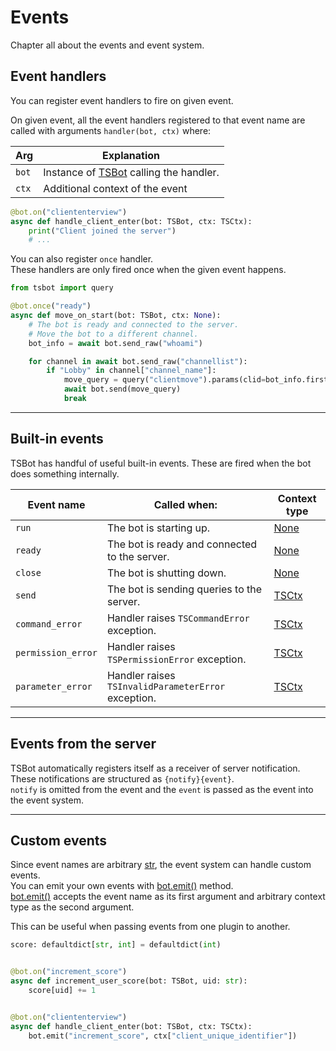 # Events

Chapter all about the events and event system.

## Event handlers

You can register event handlers to fire on given event.

On given event, all the event handlers registered to that event name are called with arguments `handler(bot, ctx)` where:

| Arg   | Explanation                                               |
| ----- | --------------------------------------------------------- |
| `bot` | Instance of [TSBot](tsbot.bot.TSBot) calling the handler. |
| `ctx` | Additional context of the event                           |

```python
@bot.on("cliententerview")
async def handle_client_enter(bot: TSBot, ctx: TSCtx):
    print("Client joined the server")
    # ...
```

You can also register `once` handler.  
These handlers are only fired once when the given event happens.

```python
from tsbot import query

@bot.once("ready")
async def move_on_start(bot: TSBot, ctx: None):
    # The bot is ready and connected to the server.
    # Move the bot to a different channel.
    bot_info = await bot.send_raw("whoami")

    for channel in await bot.send_raw("channellist"):
        if "Lobby" in channel["channel_name"]:
            move_query = query("clientmove").params(clid=bot_info.first["client_id"], cid=channel["cid"])
            await bot.send(move_query)
            break
```

---

## Built-in events

TSBot has handful of useful built-in events. These are fired when the bot does something internally.

| Event name         | Called when:                                        | Context type   |
| ------------------ | --------------------------------------------------- | -------------- |
| `run`              | The bot is starting up.                             | [None](None)   |
| `ready`            | The bot is ready and connected to the server.       | [None](None)   |
| `close`            | The bot is shutting down.                           | [None](None)   |
| `send`             | The bot is sending queries to the server.           | [TSCtx](TSCtx) |
| `command_error`    | Handler raises `TSCommandError` exception.          | [TSCtx](TSCtx) |
| `permission_error` | Handler raises `TSPermissionError` exception.       | [TSCtx](TSCtx) |
| `parameter_error`  | Handler raises `TSInvalidParameterError` exception. | [TSCtx](TSCtx) |

---

## Events from the server

TSBot automatically registers itself as a receiver of server notification.  
These notifications are structured as `{notify}{event}`.  
`notify` is omitted from the event and the `event` is passed as the event into the event system.

---

## Custom events

Since event names are arbitrary [str](str), the event system can handle custom events.  
You can emit your own events with [bot.emit()](tsbot.bot.TSBot.emit) method.  
[bot.emit()](tsbot.bot.TSBot.emit) accepts the event name as its first argument and arbitrary context type as the second argument.

This can be useful when passing events from one plugin to another.

```python
score: defaultdict[str, int] = defaultdict(int)


@bot.on("increment_score")
async def increment_user_score(bot: TSBot, uid: str):
    score[uid] += 1


@bot.on("cliententerview")
async def handle_client_enter(bot: TSBot, ctx: TSCtx):
    bot.emit("increment_score", ctx["client_unique_identifier"])
```
